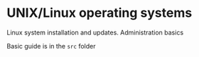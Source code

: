 # UNIX/Linux operating systems

Linux system installation and updates. Administration basics

Basic guide is in the `src` folder